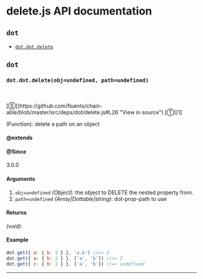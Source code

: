 # delete.js API documentation

<!-- div class="toc-container" -->

<!-- div -->

## `dot`
* <a href="#dot-prototype-dot-delete"  data-meta="dot delete obj undefined path undefined"  data-call="dot delete obj undefined path undefined"  data-category="Methods"  data-description="Function delete a path on an object"  data-name="dot delete"  data-member="dot"  data-all="meta dot delete obj undefined path undefined call dot delete obj undefined path undefined category Methods description Function delete a path on an object name dot delete member dot see notes todos klassProps" >`dot.dot.delete`</a>

<!-- /div -->

<!-- /div -->

<!-- div class="doc-container" -->

<!-- div -->

## `dot`

<!-- div -->

<h3 id="dot-prototype-dot-delete" data-member="dot" data-category="Methods" data-name="dot.delete"><code>dot.dot.delete(obj=undefined, path=undefined)</code></h3>
<br>
<br>
[&#x24C8;](https://github.com/fluents/chain-able/blob/master/src/deps/dot/delete.js#L26 "View in source") [&#x24C9;][1]

(Function): delete a path on an object


#### @extends




#### @Since
3.0.0

#### Arguments
1. `obj=undefined` *(Object)*: the object to DELETE the nested property from.
2. `path=undefined` *(Array|Dottable|string)*: dot-prop-path to use

#### Returns
*(void)*:

#### Example
```js
dot.get({ a: { b: 2 } }, 'a.b') //=> 2
dot.get({ a: { b: 2 } }, ['a', 'b']) //=> 2
dot.get({ c: { b: 2 } }, ['a', 'b']) //=> undefined

```
---

<!-- /div -->

<!-- /div -->

<!-- /div -->

 [1]: #dot "Jump back to the TOC."
